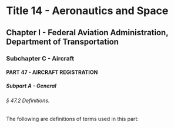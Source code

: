 
# Title 14 - Aeronautics and Space
## Chapter I - Federal Aviation Administration, Department of Transportation
### Subchapter C - Aircraft
#### PART 47 - AIRCRAFT REGISTRATION
##### Subpart A - General
###### § 47.2 Definitions.

The following are definitions of terms used in this part:
